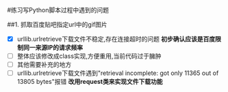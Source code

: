#练习写Python脚本过程中遇到的问题

##1. 抓取百度贴吧指定url中的gif图片
- [x] urllib.urlretrieve下载文件不稳定,存在连接超时的问题 **初步确认应该是百度限制同一来源IP的请求频率**
- [ ] 整体应该修改成class实现,方便重用,当前代码过于臃肿
- [ ] 其他需要补充的地方 
- [ ] urllib.urlretrieve下载文件遇到"retrieval incomplete: got only 11365 out of 13805 bytes"报错 **改用request类来实现文件下载功能**
